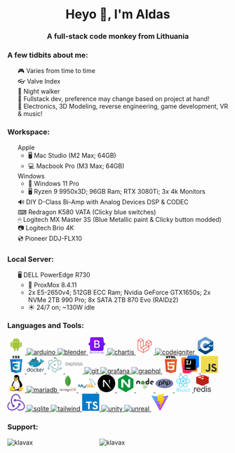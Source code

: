 <!--
**klAvAx/klavax** is a ✨ _special_ ✨ repository because its `README.md` (this file) appears on your GitHub profile.

Here are some ideas to get you started:

- 🔭 I’m currently working on ...
- 🌱 I’m currently learning ...
- 👯 I’m looking to collaborate on ...
- 🤔 I’m looking for help with ...
- 💬 Ask me about ...
- 📫 How to reach me: ...
- 😄 Pronouns: ...
- ⚡ Fun fact: ...
-->

<h1 align="center">Heyo 👋, I'm Aldas</h1>
<h3 align="center">A full-stack code monkey from Lithuania</h3>

<h3 align="left">A few tidbits about me:</h3>
<ul align="left" style="list-style: none;">
  <li>🎮 Varies from time to time</li>
  <li>👓 Valve Index</li>
  <li>🦉 Night walker</li>
  <li>🚀 Fullstack dev, preference may change based on project at hand!</li>
  <li>🌟 Electronics, 3D Modeling, reverse engineering, game development, VR & music!</li>
</ul>

<h3 align="left">Workspace:</h3>
<ul style="list-style: none;">
  <li>
    Apple
    <ul>
      <li>🖥 Mac Studio (M2 Max; 64GB)</li>
      <li>💻 Macbook Pro (M3 Max; 64GB)</li>
    </ul>
  </li>
  <li>
    Windows
    <ul>
      <li>💽 Windows 11 Pro</li>
      <li>🖥 Ryzen 9 9950x3D; 96GB Ram; RTX 3080Ti; 3x 4k Monitors</li>
    </ul>
  </li>
  <li>🔊 DIY D-Class Bi-Amp with Analog Devices DSP & CODEC</li>
  <li>⌨ Redragon K580 VATA (Clicky blue switches)</li>
  <li>🖱 Logitech MX Master 3S (Blue Metallic paint & Clicky button modded)</li>
  <li>📷 Logitech Brio 4K</li>
  <li>💿 Pioneer DDJ-FLX10</li>
</ul>

<h3 align="left">Local Server:</h3>
<ul style="list-style: none;">
  <li>
    🖥 DELL PowerEdge R730
    <ul>
      <li>💽 ProxMox 8.4.11</li>
      <li>2x E5-2650v4; 512GB ECC Ram; Nvidia GeForce GTX1650s; 2x NVMe 2TB 990 Pro; 8x SATA 2TB 870 Evo (RAIDz2)</li>
      <li>☀ 24/7 on; ~130W idle</li>
    </ul>
  </li>
</ul>

<h3 align="left">Languages and Tools:</h3>
<p align="left"> <a href="https://developer.android.com" target="_blank" rel="noreferrer"> <img src="https://raw.githubusercontent.com/devicons/devicon/master/icons/android/android-original-wordmark.svg" alt="android" width="40" height="40"/> </a> <a href="https://www.arduino.cc/" target="_blank" rel="noreferrer"> <img src="https://cdn.worldvectorlogo.com/logos/arduino-1.svg" alt="arduino" width="40" height="40"/> </a> <a href="https://www.blender.org/" target="_blank" rel="noreferrer"> <img src="https://download.blender.org/branding/community/blender_community_badge_white.svg" alt="blender" width="40" height="40"/> </a> <a href="https://getbootstrap.com" target="_blank" rel="noreferrer"> <img src="https://raw.githubusercontent.com/devicons/devicon/refs/heads/master/icons/bootstrap/bootstrap-original-wordmark.svg" alt="bootstrap" width="40" height="40"/> </a> <a href="https://www.chartjs.org" target="_blank" rel="noreferrer"> <img src="https://www.chartjs.org/media/logo-title.svg" alt="chartjs" width="40" height="40"/> </a> <a href="https://laravel.com/" target="_blank" rel="noreferrer"> <img src="https://raw.githubusercontent.com/laravel/art/refs/heads/master/laravel-logo.svg" alt="laravel" width="40" height="40"/> </a> <a href="https://codeigniter.com" target="_blank" rel="noreferrer"> <img src="https://cdn.worldvectorlogo.com/logos/codeigniter.svg" alt="codeigniter" width="40" height="40"/> </a> <a href="https://www.w3schools.com/cpp/" target="_blank" rel="noreferrer"> <img src="https://raw.githubusercontent.com/devicons/devicon/master/icons/cplusplus/cplusplus-original.svg" alt="cplusplus" width="40" height="40"/> </a> <a href="https://www.w3schools.com/css/" target="_blank" rel="noreferrer"> <img src="https://raw.githubusercontent.com/devicons/devicon/master/icons/css3/css3-original-wordmark.svg" alt="css3" width="40" height="40"/> </a> <a href="https://www.docker.com/" target="_blank" rel="noreferrer"> <img src="https://raw.githubusercontent.com/devicons/devicon/master/icons/docker/docker-original-wordmark.svg" alt="docker" width="40" height="40"/> </a> <a href="https://www.electronjs.org" target="_blank" rel="noreferrer"> <img src="https://raw.githubusercontent.com/devicons/devicon/master/icons/electron/electron-original.svg" alt="electron" width="40" height="40"/> </a> <a href="https://expressjs.com" target="_blank" rel="noreferrer"> <img src="https://raw.githubusercontent.com/devicons/devicon/master/icons/express/express-original-wordmark.svg" alt="express" width="40" height="40"/> </a> <a href="https://git-scm.com/" target="_blank" rel="noreferrer"> <img src="https://www.vectorlogo.zone/logos/git-scm/git-scm-icon.svg" alt="git" width="40" height="40"/> </a> <a href="https://grafana.com" target="_blank" rel="noreferrer"> <img src="https://www.vectorlogo.zone/logos/grafana/grafana-icon.svg" alt="grafana" width="40" height="40"/> </a> <a href="https://graphql.org" target="_blank" rel="noreferrer"> <img src="https://www.vectorlogo.zone/logos/graphql/graphql-icon.svg" alt="graphql" width="40" height="40"/> </a> <a href="https://www.w3.org/html/" target="_blank" rel="noreferrer"> <img src="https://raw.githubusercontent.com/devicons/devicon/master/icons/html5/html5-original-wordmark.svg" alt="html5" width="40" height="40"/> </a> <a href="https://www.jetbrains.com/idea/" target="_blank" rel="noreferrer"> <img src="https://raw.githubusercontent.com/devicons/devicon/refs/heads/master/icons/intellij/intellij-original.svg" alt="Intellij IDEA" width="40" height="40"/> </a> <a href="https://developer.mozilla.org/en-US/docs/Web/JavaScript" target="_blank" rel="noreferrer"> <img src="https://raw.githubusercontent.com/devicons/devicon/master/icons/javascript/javascript-original.svg" alt="javascript" width="40" height="40"/> </a> <a href="https://www.linux.org/" target="_blank" rel="noreferrer"> <img src="https://raw.githubusercontent.com/devicons/devicon/master/icons/linux/linux-original.svg" alt="linux" width="40" height="40"/> </a> <a href="https://mariadb.org/" target="_blank" rel="noreferrer"> <img src="https://www.vectorlogo.zone/logos/mariadb/mariadb-icon.svg" alt="mariadb" width="40" height="40"/> </a> <a href="https://www.mongodb.com/" target="_blank" rel="noreferrer"> <img src="https://raw.githubusercontent.com/devicons/devicon/master/icons/mongodb/mongodb-original-wordmark.svg" alt="mongodb" width="40" height="40"/> </a> <a href="https://www.mysql.com/" target="_blank" rel="noreferrer"> <img src="https://raw.githubusercontent.com/devicons/devicon/master/icons/mysql/mysql-original-wordmark.svg" alt="mysql" width="40" height="40"/> </a> <a href="https://nextjs.org/" target="_blank" rel="noreferrer"> <img src="https://raw.githubusercontent.com/devicons/devicon/refs/heads/master/icons/nextjs/nextjs-original.svg" alt="nextjs" width="40" height="40"/> </a> <a href="https://www.nginx.com" target="_blank" rel="noreferrer"> <img src="https://raw.githubusercontent.com/devicons/devicon/master/icons/nginx/nginx-original.svg" alt="nginx" width="40" height="40"/> </a> <a href="https://nodejs.org" target="_blank" rel="noreferrer"> <img src="https://raw.githubusercontent.com/devicons/devicon/master/icons/nodejs/nodejs-original-wordmark.svg" alt="nodejs" width="40" height="40"/> </a> <a href="https://www.php.net" target="_blank" rel="noreferrer"> <img src="https://raw.githubusercontent.com/devicons/devicon/master/icons/php/php-original.svg" alt="php" width="40" height="40"/> </a> <a href="https://reactjs.org/" target="_blank" rel="noreferrer"> <img src="https://raw.githubusercontent.com/devicons/devicon/master/icons/react/react-original-wordmark.svg" alt="react" width="40" height="40"/> </a> <a href="https://redis.io" target="_blank" rel="noreferrer"> <img src="https://raw.githubusercontent.com/devicons/devicon/master/icons/redis/redis-original-wordmark.svg" alt="redis" width="40" height="40"/> </a> <a href="https://redux.js.org" target="_blank" rel="noreferrer"> <img src="https://raw.githubusercontent.com/devicons/devicon/master/icons/redux/redux-original.svg" alt="redux" width="40" height="40"/> </a> <a href="https://www.sqlite.org/" target="_blank" rel="noreferrer"> <img src="https://www.vectorlogo.zone/logos/sqlite/sqlite-icon.svg" alt="sqlite" width="40" height="40"/> </a> <a href="https://tailwindcss.com/" target="_blank" rel="noreferrer"> <img src="https://www.vectorlogo.zone/logos/tailwindcss/tailwindcss-icon.svg" alt="tailwind" width="40" height="40"/> </a> <a href="https://www.typescriptlang.org/" target="_blank" rel="noreferrer"> <img src="https://raw.githubusercontent.com/devicons/devicon/master/icons/typescript/typescript-original.svg" alt="typescript" width="40" height="40"/> </a> <a href="https://unity.com/" target="_blank" rel="noreferrer"> <img src="https://www.vectorlogo.zone/logos/unity3d/unity3d-icon.svg" alt="unity" width="40" height="40"/> </a> <a href="https://unrealengine.com/" target="_blank" rel="noreferrer"> <img src="https://raw.githubusercontent.com/kenangundogan/fontisto/036b7eca71aab1bef8e6a0518f7329f13ed62f6b/icons/svg/brand/unreal-engine.svg" alt="unreal" width="40" height="40"/> </a> <a href="https://vite.dev/" target="_blank" rel="noreferrer"> <img src="https://raw.githubusercontent.com/devicons/devicon/refs/heads/master/icons/vitejs/vitejs-original.svg" alt="vitejs" width="40" height="40"/> </a> </p>

<h3 align="left">Support:</h3>
<p><a href="https://www.buymeacoffee.com/klavax"> <img align="left" src="https://cdn.buymeacoffee.com/buttons/v2/default-yellow.png" height="50" width="210" alt="klavax" /></a><a href="https://ko-fi.com/klavax"> <img align="left" src="https://cdn.ko-fi.com/cdn/kofi3.png?v=3" height="50" width="210" alt="klavax" /></a></p><br><br>

